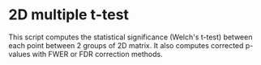 # 2D multiple t-test

This script computes the statistical significance (Welch's t-test) between each point between 2 groups of 2D matrix. It also computes corrected p-values with FWER or FDR correction methods.
